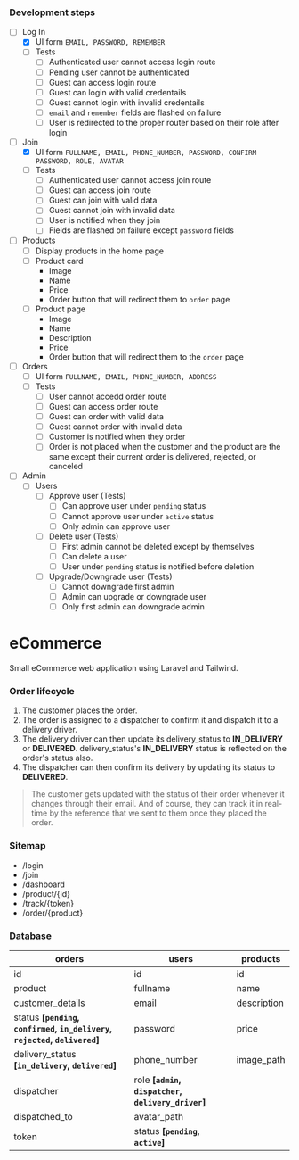 ### Development steps
- [ ] Log In
    - [x] UI form `EMAIL, PASSWORD, REMEMBER`
    - [ ] Tests
        - [ ] Authenticated user cannot access login route
        - [ ] Pending user cannot be authenticated
        - [ ] Guest can access login route
        - [ ] Guest can login with valid credentails
        - [ ] Guest cannot login with invalid credentails
        - [ ] `email` and `remember` fields are flashed on failure
        - [ ] User is redirected to the proper router based on their role after login
- [ ] Join
    - [x] UI form `FULLNAME, EMAIL, PHONE_NUMBER, PASSWORD, CONFIRM PASSWORD, ROLE, AVATAR`
    - [ ] Tests
        - [ ] Authenticated user cannot access join route
        - [ ] Guest can access join route
        - [ ] Guest can join with valid data
        - [ ] Guest cannot join with invalid data
        - [ ] User is notified when they join
        - [ ] Fields are flashed on failure except `password` fields
- [ ] Products
    - [ ] Display products in the home page
    - [ ] Product card
        - Image
        - Name
        - Price
        - Order button that will redirect them to `order` page
    - [ ] Product page
        - Image
        - Name
        - Description
        - Price
        - Order button that will redirect them to the `order` page
- [ ] Orders
    - [ ] UI form `FULLNAME, EMAIL, PHONE_NUMBER, ADDRESS`
    - [ ] Tests
        - [ ] User cannot accedd order route
        - [ ] Guest can access order route
        - [ ] Guest can order with valid data
        - [ ] Guest cannot order with invalid data
        - [ ] Customer is notified when they order
        - [ ] Order is not placed when the customer and the product are the same except their current order is delivered, rejected, or canceled
- [ ] Admin
    - [ ] Users
        - [ ] Approve user  (Tests)
            - [ ] Can approve user under `pending` status
            - [ ] Cannot approve user under `active` status
            - [ ] Only admin can approve user
        - [ ] Delete user (Tests)
            - [ ] First admin cannot be deleted except by themselves
            - [ ] Can delete a user
            - [ ] User under `pending` status is notified before deletion
        - [ ] Upgrade/Downgrade user (Tests)
            - [ ] Cannot downgrade first admin
            - [ ] Admin can upgrade or downgrade user
            - [ ] Only first admin can downgrade admin

# eCommerce
Small eCommerce web application using Laravel and Tailwind.

### Order lifecycle
1. The customer places the order.
2. The order is assigned to a dispatcher to confirm it and dispatch it to a delivery driver.
4. The delivery driver can then update its delivery_status to __IN_DELIVERY__ or __DELIVERED__. delivery_status's __IN_DELIVERY__ status is reflected on the order's status also.
5. The dispatcher can then confirm its delivery by updating its status to __DELIVERED__.
> The customer gets updated with the status of their order whenever it changes through their email. And of course, they can track it in real-time by the reference that we sent to them once they placed the order.

### Sitemap
 - /login
 - /join
 - /dashboard
 - /product/{id}
 - /track/{token}
 - /order/{product}

### Database
orders | users | products
------------ | ------------- | -------------
id | id | id
product | fullname | name
customer_details | email | description
status __[`pending`, `confirmed`, `in_delivery`, `rejected`, `delivered`]__ | password | price
delivery_status __[`in_delivery`, `delivered`]__ | phone_number | image_path
dispatcher | role __[`admin`, `dispatcher`, `delivery_driver`]__ |
dispatched_to | avatar_path | 
token | status __[`pending`, `active`]__ | 
